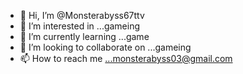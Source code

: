 - 👋 Hi, I’m @Monsterabyss67ttv
- 👀 I’m interested in ...gameing
- 🌱 I’m currently learning ...game
- 💞️ I’m looking to collaborate on ...gameing
- 📫 How to reach me ...monsterabyss03@gmail.com

<!---
Monsterabyss67ttv/Monsterabyss67ttv is a ✨ special ✨ repository because its `README.md` (this file) appears on your GitHub profile.
You can click the Preview link to take a look at your changes.
--->
